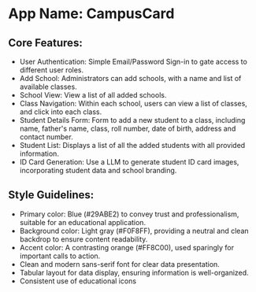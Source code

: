 # **App Name**: CampusCard

## Core Features:

- User Authentication: Simple Email/Password Sign-in to gate access to different user roles.
- Add School: Administrators can add schools, with a name and list of available classes.
- School View: View a list of all added schools.
- Class Navigation: Within each school, users can view a list of classes, and click into each class.
- Student Details Form: Form to add a new student to a class, including name, father's name, class, roll number, date of birth, address and contact number.
- Student List: Displays a list of all the added students with all provided information.
- ID Card Generation: Use a LLM to generate student ID card images, incorporating student data and school branding.

## Style Guidelines:

- Primary color: Blue (#29ABE2) to convey trust and professionalism, suitable for an educational application.
- Background color: Light gray (#F0F8FF), providing a neutral and clean backdrop to ensure content readability.
- Accent color: A contrasting orange (#FF8C00), used sparingly for important calls to action.
- Clean and modern sans-serif font for clear data presentation.
- Tabular layout for data display, ensuring information is well-organized.
- Consistent use of educational icons